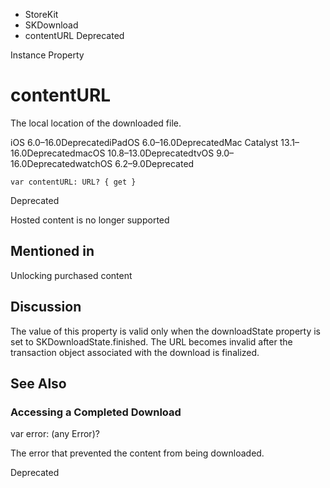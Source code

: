 

- StoreKit
- SKDownload
-  contentURL Deprecated

Instance Property

# contentURL

The local location of the downloaded file.

iOS 6.0–16.0DeprecatediPadOS 6.0–16.0DeprecatedMac Catalyst 13.1–16.0DeprecatedmacOS 10.8–13.0DeprecatedtvOS 9.0–16.0DeprecatedwatchOS 6.2–9.0Deprecated

``` source
var contentURL: URL? { get }
```

Deprecated

Hosted content is no longer supported

## Mentioned in 

Unlocking purchased content

## Discussion

The value of this property is valid only when the downloadState property is set to SKDownloadState.finished. The URL becomes invalid after the transaction object associated with the download is finalized.

## See Also

### Accessing a Completed Download

var error: (any Error)?

The error that prevented the content from being downloaded.

Deprecated

